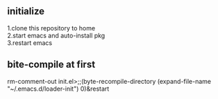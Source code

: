 ## initialize
1.clone this repository to home  
2.start emacs and auto-install pkg  
3.restart emacs  


## bite-compile at first
rm-comment-out init.el>;;(byte-recompile-directory (expand-file-name "~/.emacs.d/loader-init") 0)&restart
